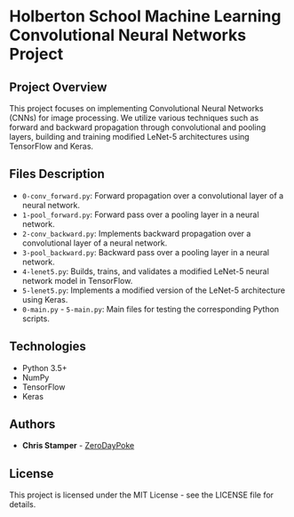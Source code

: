 # Holberton School Machine Learning Convolutional Neural Networks Project

## Project Overview

This project focuses on implementing Convolutional Neural Networks (CNNs) for image processing. We utilize various techniques such as forward and backward propagation through convolutional and pooling layers, building and training modified LeNet-5 architectures using TensorFlow and Keras.

## Files Description

- `0-conv_forward.py`: Forward propagation over a convolutional layer of a neural network.
- `1-pool_forward.py`: Forward pass over a pooling layer in a neural network.
- `2-conv_backward.py`: Implements backward propagation over a convolutional layer of a neural network.
- `3-pool_backward.py`: Backward pass over a pooling layer in a neural network.
- `4-lenet5.py`: Builds, trains, and validates a modified LeNet-5 neural network model in TensorFlow.
- `5-lenet5.py`: Implements a modified version of the LeNet-5 architecture using Keras.
- `0-main.py` - `5-main.py`: Main files for testing the corresponding Python scripts.

## Technologies

- Python 3.5+
- NumPy
- TensorFlow
- Keras

## Authors

- **Chris Stamper** - [ZeroDayPoke](https://github.com/ZeroDayPoke)

## License

This project is licensed under the MIT License - see the LICENSE file for details.
